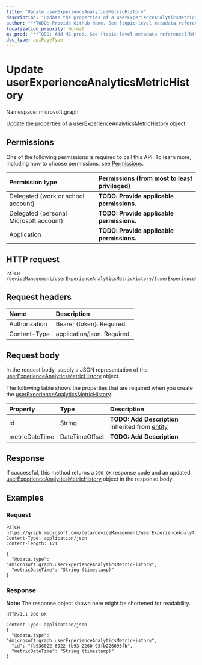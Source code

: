 ```yaml
---
title: "Update userExperienceAnalyticsMetricHistory"
description: "Update the properties of a userExperienceAnalyticsMetricHistory object."
author: "**TODO: Provide Github Name. See [topic-level metadata reference](https://msgo.azurewebsites.net/add/document/guidelines/metadata.html#topic-level-metadata)**"
localization_priority: Normal
ms.prod: "**TODO: Add MS prod. See [topic-level metadata reference](https://msgo.azurewebsites.net/add/document/guidelines/metadata.html#topic-level-metadata)**"
doc_type: apiPageType
---
```


# Update userExperienceAnalyticsMetricHistory
Namespace: microsoft.graph

Update the properties of a [userExperienceAnalyticsMetricHistory](../resources/intune-userexperienceanalyticsmetrichistory.md) object.

## Permissions
One of the following permissions is required to call this API. To learn more, including how to choose permissions, see [Permissions](/graph/permissions-reference).

|Permission type|Permissions (from most to least privileged)|
|:---|:---|
|Delegated (work or school account)|**TODO: Provide applicable permissions.**|
|Delegated (personal Microsoft account)|**TODO: Provide applicable permissions.**|
|Application|**TODO: Provide applicable permissions.**|

## HTTP request

<!-- {
  "blockType": "ignored"
}
-->
``` http
PATCH /deviceManagement/userExperienceAnalyticsMetricHistory/{userExperienceAnalyticsMetricHistoryId}
```

## Request headers
|Name|Description|
|:---|:---|
|Authorization|Bearer {token}. Required.|
|Content-Type|application/json. Required.|

## Request body
In the request body, supply a JSON representation of the [userExperienceAnalyticsMetricHistory](../resources/intune-userexperienceanalyticsmetrichistory.md) object.

The following table shows the properties that are required when you create the [userExperienceAnalyticsMetricHistory](../resources/intune-userexperienceanalyticsmetrichistory.md).

|Property|Type|Description|
|:---|:---|:---|
|id|String|**TODO: Add Description** Inherited from [entity](../resources/entity.md)|
|metricDateTime|DateTimeOffset|**TODO: Add Description**|



## Response

If successful, this method returns a `200 OK` response code and an updated [userExperienceAnalyticsMetricHistory](../resources/intune-userexperienceanalyticsmetrichistory.md) object in the response body.

## Examples

### Request
<!-- {
  "blockType": "request",
  "name": "update_userexperienceanalyticsmetrichistory"
}
-->
``` http
PATCH https://graph.microsoft.com/beta/deviceManagement/userExperienceAnalyticsMetricHistory/{userExperienceAnalyticsMetricHistoryId}
Content-Type: application/json
Content-length: 121

{
  "@odata.type": "#microsoft.graph.userExperienceAnalyticsMetricHistory",
  "metricDateTime": "String (timestamp)"
}
```


### Response
**Note:** The response object shown here might be shortened for readability.
<!-- {
  "blockType": "response",
  "truncated": true
}
-->
``` http
HTTP/1.1 200 OK

Content-Type: application/json
{
  "@odata.type": "#microsoft.graph.userExperienceAnalyticsMetricHistory",
  "id": "fb936022-6022-fb93-2260-93fb226093fb",
  "metricDateTime": "String (timestamp)"
}
```

